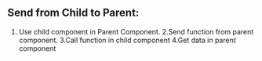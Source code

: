 Send from Child to Parent:
----------------------------------------------
1. Use child component in Parent Component.
2.Send function from parent component.
3.Call function in child component
4.Get data in parent component

